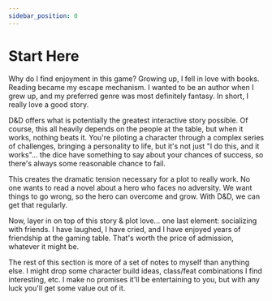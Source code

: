 ```yaml
---
sidebar_position: 0
---
```


# Start Here

Why do I find enjoyment in this game? Growing up, I fell in love with books. Reading became my escape mechanism. I
wanted to be an author when I grew up, and my preferred genre was most definitely fantasy. In short, I really love a 
good story. 

D&D offers what is potentially the greatest interactive story possible. Of course, this all heavily depends on the
people at the table, but when it works, nothing beats it. You're piloting a character through a complex series of 
challenges, bringing a personality to life, but it's not just "I do this, and it works"... the dice have something
to say about your chances of success, so there's always some reasonable chance to fail. 

This creates the dramatic tension necessary for a plot to really work. No one wants to read a novel about a hero who
faces no adversity. We want things to go wrong, so the hero can overcome and grow. With D&D, we can get that regularly.

Now, layer in on top of this story & plot love... one last element: socializing with friends. I have laughed, I have
cried, and I have enjoyed years of friendship at the gaming table. That's worth the price of admission, whatever it
might be. 

The rest of this section is more of a set of notes to myself than anything else. I might drop some character build
ideas, class/feat combinations I find interesting, etc. I make no promises it'll be entertaining to you, but with 
any luck you'll get some value out of it. 